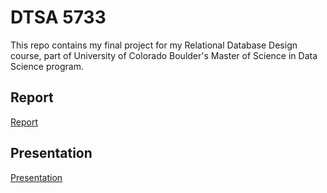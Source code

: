 # DTSA 5733
This repo contains my final project for my Relational Database Design course, part of University of Colorado Boulder's Master of Science in Data Science program.
## Report
[Report](https://github.com/richardkang96/DTSA5733/blob/main/Final%20Project.pdf)
## Presentation
[Presentation]()

